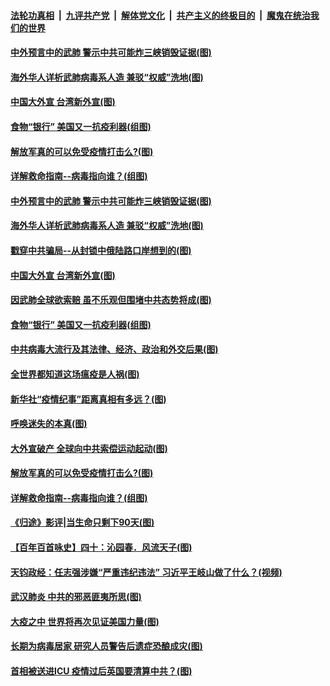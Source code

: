 ####  [法轮功真相](../../../../basic/blob/master/README.md?t=04102130) &nbsp;|&nbsp; [九评共产党](../../../../9ping.md/blob/master/README.md?t=04102130) &nbsp;|&nbsp; [解体党文化](../../../../jtdwh.md/blob/master/README.md?t=04102130)  &nbsp;|&nbsp; [共产主义的终极目的](../../../../gczydzjmd.md/blob/master/README.md?t=04102130) &nbsp;|&nbsp; [魔鬼在统治我们的世界](../../../../mgztzwmdsj.md/blob/master/README.md?t=04102130) 

#### [中外预言中的武肺 警示中共可能炸三峡销毁证据(图)](../pages/p4/929222.md?t=04102130) 

#### [海外华人详析武肺病毒系人造 兼驳“权威”洗地(图)](../pages/p4/929233.md?t=04102130) 

#### [中国大外宣 台湾新外宣(图)](../pages/p4/929239.md?t=04102130) 

#### [食物“银行” 美国又一抗疫利器(组图)](../pages/p4/929242.md?t=04102130) 

#### [解放军真的可以免受疫情打击么?(图)](../pages/p4/929136.md?t=04102130) 

#### [详解救命指南--病毒指向谁？(组图)](../pages/p4/929133.md?t=04102130) 

#### [中外预言中的武肺 警示中共可能炸三峡销毁证据(图)](../pages/p4/929222.md?t=04102130) 

#### [海外华人详析武肺病毒系人造 兼驳“权威”洗地(图)](../pages/p4/929233.md?t=04102130) 

#### [戳穿中共骗局--从封锁中俄陆路口岸想到的(图)](../pages/p4/929264.md?t=04102130) 

#### [中国大外宣 台湾新外宣(图)](../pages/p4/929239.md?t=04102130) 

#### [因武肺全球欲索赔 虽不乐观但围堵中共态势将成(图)](../pages/p4/929220.md?t=04102130) 

#### [食物“银行” 美国又一抗疫利器(组图)](../pages/p4/929242.md?t=04102130) 

#### [中共病毒大流行及其法律、经济、政治和外交后果(图)](../pages/p4/929237.md?t=04102130) 

#### [全世界都知道这场瘟疫是人祸(图)](../pages/p4/929153.md?t=04102130) 

#### [新华社“疫情纪事”距离真相有多远？(图)](../pages/p4/929151.md?t=04102130) 

#### [呼唤迷失的本真(图)](../pages/p4/929144.md?t=04102130) 

#### [大外宣破产 全球向中共索偿运动起动(图)](../pages/p4/929139.md?t=04102130) 

#### [解放军真的可以免受疫情打击么?(图)](../pages/p4/929136.md?t=04102130) 

#### [详解救命指南--病毒指向谁？(组图)](../pages/p4/929133.md?t=04102130) 

#### [《归途》影评|当生命只剩下90天(图)](../pages/p4/929125.md?t=04102130) 

#### [【百年百首咏史】四十：沁园春．风流天子(图)](../pages/p4/929104.md?t=04102130) 

#### [天钧政经：任志强涉嫌“严重违纪违法” 习近平王岐山做了什么？(视频)](../pages/p4/929002.md?t=04102130) 

#### [武汉肺炎 中共的邪恶匪夷所思(图)](../pages/p4/929015.md?t=04102130) 

#### [大疫之中 世界将再次见证美国力量(图)](../pages/p4/929014.md?t=04102130) 

#### [长期为病毒居家 研究人员警告后遗症恐酿成灾(图)](../pages/p4/929011.md?t=04102130) 

#### [首相被送进ICU 疫情过后英国要清算中共？(图)](../pages/p4/929007.md?t=04102130) 

